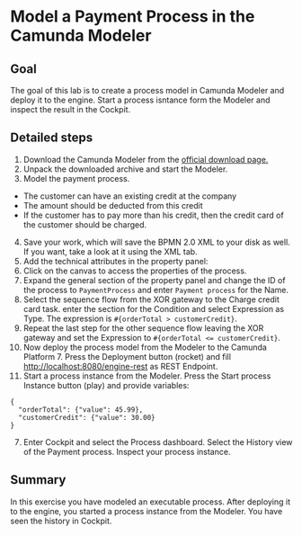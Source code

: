 # Model a Payment Process in the Camunda Modeler

## Goal

The goal of this lab is to create a process model in Camunda Modeler and deploy it to the engine. Start a process isntance form the Modeler and inspect the result in the Cockpit.

## Detailed steps

1. Download the Camunda Modeler from the [official download page.](http://camunda.org/download/modeler/)
2. Unpack the downloaded archive and start the Modeler.
3. Model the payment process.
  * The customer can have an existing credit at the company
  * The amount should be deducted from this credit
  * If the customer has to pay more than his credit, then the credit card of the customer should be charged.
4. Save your work, which will save the BPMN 2.0 XML to your disk as well. If you want, take a look at it using the XML tab.
5. Add the technical attributes in the property panel:
  1. Click on the canvas to access the properties of the process.
  2. Expand the general section of the property panel and change the ID of the process to `PaymentProcess` and enter `Payment process` for the Name.
  3. Select the sequence flow from the XOR gateway to the Charge credit card task. enter the section for the Condition and select Expression as Type. The expression is `#{orderTotal > customerCredit}`.
  4. Repeat the last step for the other sequence flow leaving the XOR gateway and set the Expression to `#{orderTotal <= customerCredit}`.
  5. Now deploy the process model from the Modeler to the Camunda Platform 7. Press the Deployment button  (rocket) and fill [http://localhost:8080/engine-rest](http://localhost:8080/engine-rest) as REST Endpoint.
6. Start a process instance from the Modeler. Press the Start process Instance button (play) and provide variables:
```
{
  "orderTotal": {"value": 45.99},
  "customerCredit": {"value": 30.00}
}
```
7. Enter Cockpit and select the Process dashboard. Select the History view of the Payment process. Inspect your process instance.

## Summary

In this exercise you have modeled an executable process. After deploying it to the engine, you started a process instance from the Modeler. You have seen the history in Cockpit.